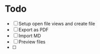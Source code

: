 # Todo
- [ ] Setup open file views and create file
- [ ] Export as PDF
- [ ] Import MD
- [ ] Preview files
- [ ]